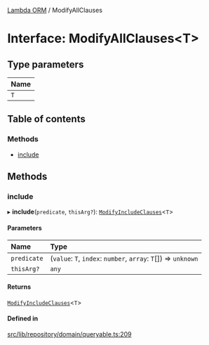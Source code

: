[Lambda ORM](../README.md) / ModifyAllClauses

# Interface: ModifyAllClauses\<T\>

## Type parameters

| Name |
| :------ |
| `T` |

## Table of contents

### Methods

- [include](ModifyAllClauses.md#include)

## Methods

### include

▸ **include**(`predicate`, `thisArg?`): [`ModifyIncludeClauses`](ModifyIncludeClauses.md)\<`T`\>

#### Parameters

| Name | Type |
| :------ | :------ |
| `predicate` | (`value`: `T`, `index`: `number`, `array`: `T`[]) => `unknown` |
| `thisArg?` | `any` |

#### Returns

[`ModifyIncludeClauses`](ModifyIncludeClauses.md)\<`T`\>

#### Defined in

[src/lib/repository/domain/queryable.ts:209](https://github.com/FlavioLionelRita/lambdaorm/blob/d4e23658/src/lib/repository/domain/queryable.ts#L209)
